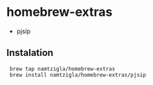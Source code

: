 # homebrew-extras

 * pjsip

## Instalation
```
 brew tap namtzigla/homebrew-extras
 brew install namtzigla/homebrew-extras/pjsip
```
